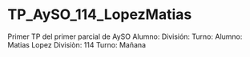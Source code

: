 # TP_AySO_114_LopezMatias
Primer TP del primer parcial de AySO
Alumno: <Tu-Nombre>
División: <Numero>
Turno: <Tu-Turno>
Alumno: Matias Lopez
Divisiòn: 114
Turno: Mañana
